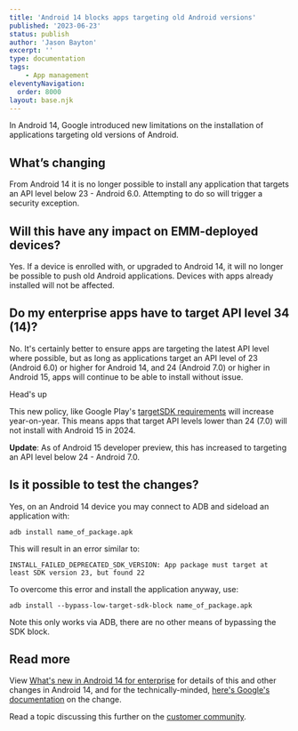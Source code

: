```yaml
---
title: 'Android 14 blocks apps targeting old Android versions'
published: '2023-06-23'
status: publish
author: 'Jason Bayton'
excerpt: ''
type: documentation
tags:
    - App management
eleventyNavigation:
  order: 8000
layout: base.njk
---
```

In Android 14, Google introduced new limitations on the installation of applications targeting old versions of Android.

## What’s changing

From Android 14 it is no longer possible to install any application that targets an API level below 23 - Android 6.0. Attempting to do so will trigger a security exception.

## Will this have any impact on EMM-deployed devices?

Yes. If a device is enrolled with, or upgraded to Android 14, it will no longer be possible to push old Android applications. Devices with apps already installed will not be affected.

## Do my enterprise apps have to target API level 34 (14)?

No. It's certainly better to ensure apps are targeting the latest API level where possible, but as long as applications target an API level of 23 (Android 6.0) or higher for Android 14, and 24 (Android 7.0) or higher in Android 15, apps will continue to be able to install without issue.

<div class="callout callout-orange">
<div class="callout-heading callout-heading-small">Head's up</div>

This new policy, like Google Play's [targetSDK requirements](https://support.google.com/googleplay/android-developer/answer/11926878) will increase year-on-year. This means apps that target API levels lower than 24 (7.0) will not install with Android 15 in 2024.

**Update**: As of Android 15 developer preview, this has increased to targeting an API level below 24 - Android 7.0.

</div>

## Is it possible to test the changes?

Yes, on an Android 14 device you may connect to ADB and sideload an application with:

```
adb install name_of_package.apk
```

This will result in an error similar to:

```
INSTALL_FAILED_DEPRECATED_SDK_VERSION: App package must target at least SDK version 23, but found 22
```

To overcome this error and install the application anyway, use:

```
adb install --bypass-low-target-sdk-block name_of_package.apk
```

Note this only works via ADB, there are no other means of bypassing the SDK block.

## Read more

View [What's new in Android 14 for enterprise](/blog/2023/04/android-enterprise-in-android-14/#prevention-of-installation-of-older-applications) for details of this and other changes in Android 14, and for the technically-minded, [here's Google's documentation](https://developer.android.com/about/versions/14/behavior-changes-all#security) on the change.

Read a topic discussing this further on the [customer community](https://www.androidenterprise.community/t5/general-discussions/changing-target-sdk-for-app-compatibility/m-p/2999#M929).
